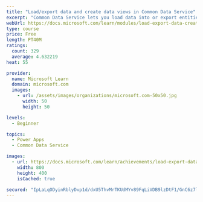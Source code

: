 ```yaml
---
title: "Load/export data and create data views in Common Data Service"
excerpt: "Common Data Service lets you load data into or export entities from other entities by using Microsoft Excel. You can also create views to quickly review data that is stored within an entity."
webUrl: https://docs.microsoft.com/learn/modules/load-export-data-create-data-views/
type: course
price: Free
length: PT40M
ratings:
  count: 329
  average: 4.632219
heat: 55

provider:
  name: Microsoft Learn
  domain: microsoft.com
  images:
    - url: /assets/images/organizations/microsoft.com-50x50.jpg
      width: 50
      height: 50

levels:
  - Beginner

topics:
  - Power Apps
  - Common Data Service

images:
  - url: https://docs.microsoft.com/learn/achievements/load-export-data-create-data-views-social.png
    width: 800
    height: 400
    isCached: true

secured: "IpLaLqODyinRblyDvp1d/dxU5ThvMrTKUdMYv89FqLiVDB9lzDtF1/GnC6z7lv7AbimrkoQbUQrfrISUDDHqxdeqHCiApJZfJXBLyz/NuJoE5X3Due26xd0qpTbzhcVR1JICa/ANtV+kSvMa23hDPwcHRJI2mbO6FeCt26Rs267DCPu4UEd9d4ggKUMhS9OqrBzuq6UYIF76FA4j6dW9BZt1xaByOOtOj/qQDxaelLAWHg13q/kV6G8Z54CCAqZxqqEwdh9pJm2LZUOgPEM72PapRX1jCI6lytAPVzWVjbTu+YkBYDtTqPCK0dy5ebo2RYLbVm1B5BCf345s7XQpEhoEJpQ16HeEfxPjBCgL5nz953fjnj2NBBspFO/Ug5hYQ5hW7gBrnY6oFznZA1ccwW60Fk116AR6vJyxeyj+1yM=;1fu6yagxfuBYiVi/YE8+5w=="
---
```


